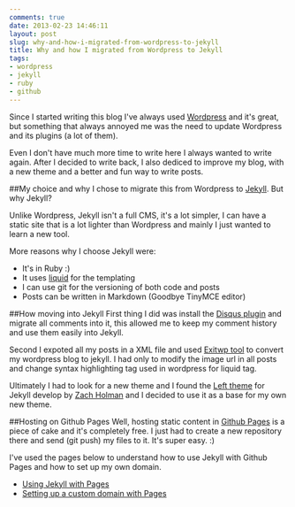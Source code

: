 ```yaml
---
comments: true
date: 2013-02-23 14:46:11
layout: post
slug: why-and-how-i-migrated-from-wordpress-to-jekyll
title: Why and how I migrated from Wordpress to Jekyll
tags:
- wordpress
- jekyll
- ruby
- github
---
```


Since I started writing this blog I've always used <a href="http://wordpress.org/" target="_blank">Wordpress</a> and it's great, but something that always annoyed me was the need to update Wordpress and its plugins (a lot of them).

Even I don't have much more time to write here I always wanted to write again. After I decided to write back, I also dediced to improve my blog, with a new theme and a better and fun way to write posts.

##My choice and why
I chose to migrate this from Wordpress to <a href="http://jekyllrb.org/" target="_blank">Jekyll</a>. But why Jekyll?

Unlike Wordpress, Jekyll isn't a full CMS, it's a lot simpler, I can have a static site that is a lot lighter than Wordpress and mainly I just wanted to learn a new tool.

More reasons why I choose Jekyll were:

* It's in Ruby :)
* It uses <a href="http://liquidmarkup.org" taget="_blank">liquid</a> for the templating
* I can use git for the versioning of both code and posts
* Posts can be written in Markdown (Goodbye TinyMCE editor)

##How moving into Jekyll
First thing I did was install the <a href="http://www.wordpress.org/extend/plugins/disqus-comment-system/" target="_blank">Disqus plugin</a> and migrate all comments into it, this allowed me to keep my comment history and use them easily into Jekyll.

Second I expoted all my posts in a XML file and used <a href="https://github.com/thomasf/exitwp" target="_blank">Exitwp tool</a> to convert my wordpress blog to jekyll. I had only to modify the image url in all posts and change syntax highlighting tag used in wordpress for liquid tag.

Ultimately I had to look for a new theme and I found the <a href="https://github.com/holman/left" target="_blank">Left theme</a> for Jekyll develop by <a href="http://zachholman.com" target="_blank">Zach Holman</a> and I decided to use it as a base for my own new theme.

##Hosting on Github Pages
Well, hosting static content in <a href="http://pages.github.com" target="_blank">Github Pages</a> is a piece of cake and it's completely free.
I just had to create a new repository there and send (git push) my files to it. It's super easy. :)

I've used the pages below to understand how to use Jekyll with Github Pages and how to set up my own domain.

* <a href="https://help.github.com/articles/using-jekyll-with-pages" target="_blank">Using Jekyll with Pages</a>
* <a href="https://help.github.com/articles/setting-up-a-custom-domain-with-pages" target="_blank">Setting up a custom domain with Pages</a>